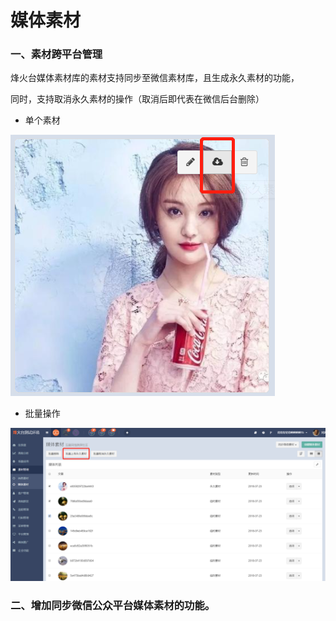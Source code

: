 # 媒体素材

### 一、素材跨平台管理

烽火台媒体素材库的素材支持同步至微信素材库，且生成永久素材的功能，

同时，支持取消永久素材的操作（取消后即代表在微信后台删除）

* 单个素材

![](/assets/1532336464%281%29.jpg)

* 批量操作

![](/assets/1532336668.jpg)

### 二、增加同步微信公众平台媒体素材的功能。




